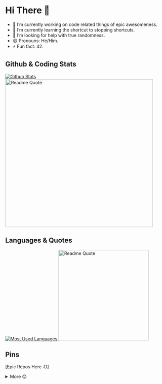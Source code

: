# Hi There 👋

-   🔭 I’m currently working on code related things of epic awesomeness.
-   🌱 I’m currently learning the shortcut to stopping shortcuts.
-   🤔 I’m looking for help with true randomness.
-   😄 Pronouns: He/Him.
-   ⚡ Fun fact: 42.

## Github & Coding Stats

<div>
    <a href="https://github.com/anuraghazra/github-readme-stats">
        <img src="https://github-readme-stats.vercel.app/api?username=wizardassassin&include_all_commits=true&count_private=true&show_icons=true&theme=radical"
            alt="Github Stats" />
    </a>
    <br>
    <a href="https://www.codewars.com/users/wizardassassin">
        <img width="466" src="https://www.codewars.com/users/wizardassassin/badges/large" alt="Readme Quote" />
    </a>
</div>

## Languages & Quotes

<div>
    <a href="https://github.com/anuraghazra/github-readme-stats" align="top">
        <img src="https://github-readme-stats.vercel.app/api/top-langs/?username=wizardassassin&theme=radical"
            alt="Most Used Languages" />
    </a>
    <a href="https://github.com/piyushsuthar/github-readme-quotes">
        <img height="285"
            src="https://quotes-github-readme.vercel.app/api?type=vertical&quote=Instead%20of%20learning%20how%20to%20code%2C%20learn%20how%20to%20learn%20coding.&theme=radical"
            alt="Readme Quote" />
    </a>
</div>

## Pins

[Epic Repos Here :D]

<details>
    <summary>More 😊</summary>
    <br>
    <a href="https://github.com/wizardassassin/Ping-Checker">
        <img align="top"
            src="https://github-readme-stats.vercel.app/api/pin/?username=wizardassassin&repo=Ping-Checker&theme=radical"
            alt="wizardassassin/Ping-Checker Github Repo" />
    </a>
    <a href="https://github.com/wizardassassin/discord-notifier">
        <img align="top"
            src="https://github-readme-stats.vercel.app/api/pin/?username=wizardassassin&repo=discord-notifier&theme=radical"
            alt="wizardassassin/discord-notifier Github Repo" />
    </a>
    <a href="https://github.com/wizardassassin/GCCA-Parser">
        <img align="top"
            src="https://github-readme-stats.vercel.app/api/pin/?username=wizardassassin&repo=GCCA-Parser&theme=radical"
            alt="wizardassassin/GCCA-Parser Github Repo" />
    </a>
    <a href="https://github.com/wizardassassin/wizardassassin.github.io">
        <img align="top"
            src="https://github-readme-stats.vercel.app/api/pin/?username=wizardassassin&repo=wizardassassin.github.io&theme=radical"
            alt="wizardassassin/wizardassassin.github.io Github Repo" />
    </a>
    <a href="https://github.com/wizardassassin/graphing-data">
        <img align="top"
            src="https://github-readme-stats.vercel.app/api/pin/?username=wizardassassin&repo=graphing-data&theme=radical"
            alt="wizardassassin/graphing-data Github Repo" />
    </a>
    <a href="https://github.com/wizardassassin/simple-quiz">
        <img align="top"
            src="https://github-readme-stats.vercel.app/api/pin/?username=wizardassassin&repo=simple-quiz&theme=radical"
            alt="wizardassassin/simple-quiz Github Repo" />
    </a>
</details>
